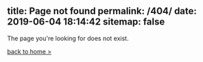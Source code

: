 title: Page not found
permalink: /404/
date: 2019-06-04 18:14:42
sitemap: false 
---
The page you're looking for does not exist.


<a href="../">back to home ></a>

